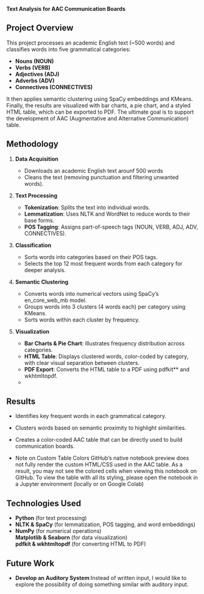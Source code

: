 **Text Analysis for AAC Communication Boards**

## **Project Overview**

This project processes an academic English text (~500 words) and classifies words into five grammatical categories:
- **Nouns (NOUN)**
- **Verbs (VERB)**
- **Adjectives (ADJ)**
- **Adverbs (ADV)**
- **Connectives (CONNECTIVES)**

It then applies semantic clustering using SpaCy embeddings and KMeans. Finally, the results are visualized with bar charts, a pie chart, and a styled HTML table, which can be exported to PDF. The ultimate goal is to support the development of AAC (Augmentative and Alternative Communication) table.

## **Methodology**

1. **Data Acquisition**  
   - Downloads an academic English text arounf 500 words  
   - Cleans the text (removing punctuation and filtering unwanted words).

2. **Text Processing**  
   - **Tokenization**: Splits the text into individual words.  
   - **Lemmatization**: Uses NLTK and WordNet to reduce words to their base forms.  
   - **POS Tagging**: Assigns part-of-speech tags (NOUN, VERB, ADJ, ADV, CONNECTIVES).

3. **Classification**  
   - Sorts words into categories based on their POS tags.  
   - Selects the top 12 most frequent words from each category for deeper analysis.

4. **Semantic Clustering**  
   - Converts words into numerical vectors using SpaCy’s en_core_web_mb model.  
   - Groups words into 3 clusters (4 words each) per category using KMeans.  
   - Sorts words within each cluster by frequency.

5. **Visualization**  
   - **Bar Charts & Pie Chart**: Illustrates frequency distribution across categories.  
   - **HTML Table**: Displays clustered words, color-coded by category, with clear visual separation between clusters.  
   - **PDF Export**: Converts the HTML table to a PDF using pdfkit** and wkhtmltopdf.
   - 
## **Results**
- Identifies key frequent words in each grammatical category.  
- Clusters words based on semantic proximity to highlight similarities.  
- Creates a color-coded AAC table that can be directly used to build communication boards.

- Note on Custom Table Colors
GitHub’s native notebook preview does not fully render the custom HTML/CSS used in the AAC table. As a result, you may not see the colored cells when viewing this notebook on GitHub. To view the table with all its styling, please open the notebook in a Jupyter environment (locally or on Google Colab)

## **Technologies Used**
-  **Python** (for text processing)  
-  **NLTK & SpaCy** (for lemmatization, POS tagging, and word embeddings)  
-  **NumPy** (for numerical operations)  
   **Matplotlib & Seaborn** (for data visualization)  
   **pdfkit & wkhtmltopdf** (for converting HTML to PDF)

## **Future Work**
- **Develop an Auditory System**:Instead of written input, I would like to explore the possibility of doing something similar with auditory input.


